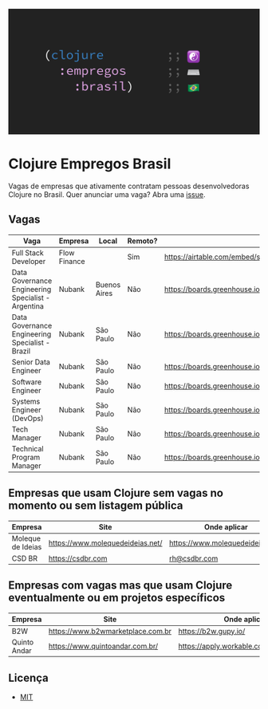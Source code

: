![Clojure Empregos Brasil](./docs/cover.png)

# Clojure Empregos Brasil

Vagas de empresas que ativamente contratam pessoas desenvolvedoras Clojure no Brasil. Quer anunciar uma vaga? Abra uma [issue](https://github.com/renatoalencar/clojure-empregos-brasil/issues).

## Vagas


|                                               Vaga |      Empresa |        Local | Remoto? |                                                                                       Onde aplicar |
|----------------------------------------------------|--------------|--------------|---------|----------------------------------------------------------------------------------------------------|
|                               Full Stack Developer | Flow Finance |              |     Sim | https://airtable.com/embed/shrG8DnjAdAOAZm9h/tble1ghQMefhblMVK/viwOzu3raZSmdxK7Z/recGtRyuHlvFhUV0v |
| Data Governance Engineering Specialist - Argentina |       Nubank | Buenos Aires |     Não |                                                   https://boards.greenhouse.io/nubank/jobs/4553719 |
|    Data Governance Engineering Specialist - Brazil |       Nubank |    São Paulo |     Não |                                                   https://boards.greenhouse.io/nubank/jobs/4516624 |
|                               Senior Data Engineer |       Nubank |    São Paulo |     Não |                                                   https://boards.greenhouse.io/nubank/jobs/4468980 |
|                                  Software Engineer |       Nubank |    São Paulo |     Não |                                                   https://boards.greenhouse.io/nubank/jobs/2569175 |
|                          Systems Engineer (DevOps) |       Nubank |    São Paulo |     Não |                                                   https://boards.greenhouse.io/nubank/jobs/4426342 |
|                                       Tech Manager |       Nubank |    São Paulo |     Não |                                                   https://boards.greenhouse.io/nubank/jobs/2989044 |
|                          Technical Program Manager |       Nubank |    São Paulo |     Não |                                                   https://boards.greenhouse.io/nubank/jobs/4468880 |


## Empresas que usam Clojure sem vagas no momento ou sem listagem pública


|           Empresa |                             Site |                     Onde aplicar |
|-------------------|----------------------------------|----------------------------------|
| Moleque de Ideias | https://www.molequedeideias.net/ | https://www.molequedeideias.net/ |
|            CSD BR |                https://csdbr.com |                     rh@csdbr.com |


## Empresas com vagas mas que usam Clojure eventualmente ou em projetos específicos


|      Empresa |                              Site |                            Onde aplicar |
|--------------|-----------------------------------|-----------------------------------------|
|          B2W | https://www.b2wmarketplace.com.br |                    https://b2w.gupy.io/ |
| Quinto Andar |   https://www.quintoandar.com.br/ | https://apply.workable.com/quintoandar/ |


## Licença

* [MIT](./LICENSE)
